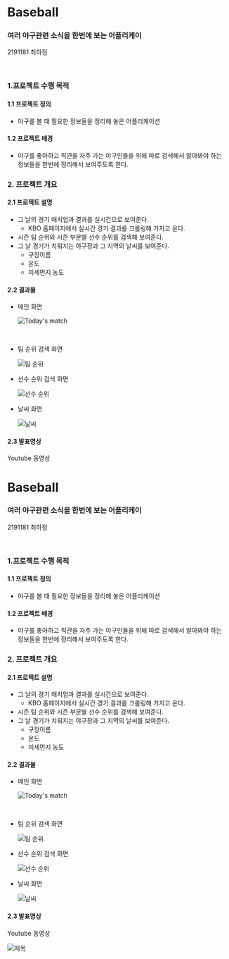 # Baseball
### 여러 야구관련 소식을 한번에 보는 어플리케이

2191181 최하정

<br>

### 1.프로젝트 수행 목적

#### 1.1 프로젝트 정의

* 야구를 볼 때 필요한 정보들을 정리해 놓은 어플리케이션



#### 1.2 프로젝트 배경

* 야구를 좋아하고 직관을 자주 가는 야구인들을 위해 따로 검색해서 알아봐야 하는 정보들을 한번에 정리해서 보여주도록 한다.


### 2. 프로젝트 개요

#### 2.1 프로젝트 설명

* 그 날의 경기 매치업과 결과를 실시간으로 보여준다.
  * KBO 홈페이지에서 실시간 경기 결과를 크롤링해 가지고 온다.
* 시즌 팀 순위와 시즌 부문별 선수 순위를 검색해 보여준다.
* 그 날 경기가 치뤄지는 야구장과 그 지역의 날씨를 보여준다.
  * 구장이름
  *  온도
  *  미세먼지 농도



#### 2.2 결과물

* 메인 화면

  ![Today's match]()

  ​



* 팀 순위 검색 화면

  ![팀 순위]()



* 선수 순위 검색 화면

  ![선수 순위]()



* 날씨 화면

  ![날씨]()



#### 2.3 발표영상
Youtube 동영상

 # Baseball
### 여러 야구관련 소식을 한번에 보는 어플리케이

2191181 최하정

<br>

### 1.프로젝트 수행 목적

#### 1.1 프로젝트 정의

* 야구를 볼 때 필요한 정보들을 정리해 놓은 어플리케이션



#### 1.2 프로젝트 배경

* 야구를 좋아하고 직관을 자주 가는 야구인들을 위해 따로 검색해서 알아봐야 하는 정보들을 한번에 정리해서 보여주도록 한다.


### 2. 프로젝트 개요

#### 2.1 프로젝트 설명

* 그 날의 경기 매치업과 결과를 실시간으로 보여준다.
  * KBO 홈페이지에서 실시간 경기 결과를 크롤링해 가지고 온다.
* 시즌 팀 순위와 시즌 부문별 선수 순위를 검색해 보여준다.
* 그 날 경기가 치뤄지는 야구장과 그 지역의 날씨를 보여준다.
  * 구장이름
  *  온도
  *  미세먼지 농도



#### 2.2 결과물

* 메인 화면

  ![Today's match]()

  ​



* 팀 순위 검색 화면

  ![팀 순위]()



* 선수 순위 검색 화면

  ![선수 순위]()



* 날씨 화면

  ![날씨]()



#### 2.3 발표영상
Youtube 동영상

 ![제목](https://youtu.be/5eiVCmlCnAU)
